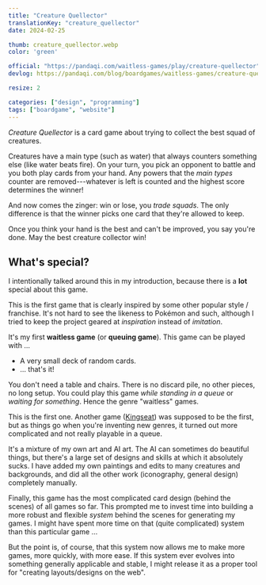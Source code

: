 ```yaml
---
title: "Creature Quellector"
translationKey: "creature_quellector"
date: 2024-02-25

thumb: creature_quellector.webp
color: 'green'

official: "https://pandaqi.com/waitless-games/play/creature-quellector"
devlog: https://pandaqi.com/blog/boardgames/waitless-games/creature-quellector/

resize: 2

categories: ["design", "programming"]
tags: ["boardgame", "website"]
---
```


_Creature Quellector_ is a card game about trying to collect the best squad of creatures.

Creatures have a main type (such as water) that always counters something else (like water beats fire). On your turn, you pick an opponent to battle and you both play cards from your hand. Any powers that the _main types_ counter are removed---whatever is left is counted and the highest score determines the winner!

And now comes the zinger: win or lose, you _trade squads_. The only difference is that the winner picks one card that they're allowed to keep.

Once you think your hand is the best and can't be improved, you say you're done. May the best creature collector win!

## What's special?

I intentionally talked around this in my introduction, because there is a **lot** special about this game.

This is the first game that is clearly inspired by some other popular style / franchise. It's not hard to see the likeness to Pokémon and such, although I tried to keep the project geared at _inspiration_ instead of _imitation_.

It's my first **waitless game** (or **queuing game**). This game can be played with ...

* A very small deck of random cards.
* ... that's it!

You don't need a table and chairs. There is no discard pile, no other pieces, no long setup. You could play this game _while standing in a queue_ or _waiting for something_. Hence the genre "waitless" games.

This is the first one. Another game ([Kingseat](/en/design/boardgame/kingseat)) was supposed to be the first, but as things go when you're inventing new genres, it turned out more complicated and not really playable in a queue.

It's a mixture of my own art and AI art. The AI can sometimes do beautiful things, but there's a large set of designs and skills at which it absolutely sucks. I have added my own paintings and edits to many creatures and backgrounds, and did all the other work (iconography, general design) completely manually.

Finally, this game has the most complicated card design (behind the scenes) of all games so far. This prompted me to invest time into building a more robust and flexible _system_ behind the scenes for generating my games. I might have spent more time on that (quite complicated) system than this particular game ...

But the point is, of course, that this system now allows me to make more games, more quickly, with more ease. If this system ever evolves into something generally applicable and stable, I might release it as a proper tool for "creating layouts/designs on the web".